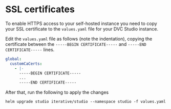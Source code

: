 # SSL certificates

To enable HTTPS access to your self-hosted instance you need to copy your SSL
certificate to the `values.yaml` file for your DVC Studio instance.

Edit the `values.yaml` file as follows (note the indentation), copying the
certificate between the `-----BEGIN CERTIFICATE-----` and
`-----END CERTIFICATE-----` lines.

```yaml
global:
  customCaCerts:
    - |-
      -----BEGIN CERTIFICATE-----
      ...
      -----END CERTIFICATE-----
```

After that, run the following to apply the changes

```cli
helm upgrade studio iterative/studio --namespace studio -f values.yaml
```
